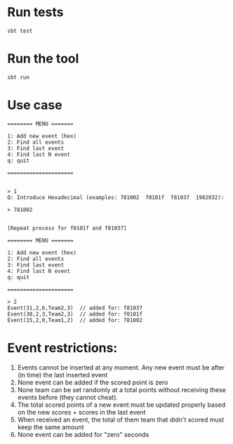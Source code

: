 # Run tests

```
sbt test
```

# Run the tool

```
sbt run
```

# Use case

```
======== MENU =======

1: Add new event (hex)
2: Find all events
3: Find last event
4: Find last N event
q: quit

=====================


> 1
Q: Introduce Hexadecimal (examples: 781002  f0101f  f81037  1982032): 

> 781002


[Repeat process for f0101f and f81037]

======== MENU =======

1: Add new event (hex)
2: Find all events
3: Find last event
4: Find last N event
q: quit

=====================

> 2 
Event(31,2,6,Team2,3)  // added for: f81037
Event(30,2,3,Team2,3)  // added for: f0101f
Event(15,2,0,Team1,2)  // added for: 781002

```

# Event restrictions:

1. Events cannot be inserted at any moment. Any new event must be after (in time) the last inserted event
2. None event can be added if the scored point is zero
3. None team can be set randomly at a total points without receiving these events before (they cannot cheat).
4. The total scored points of a new event must be updated properly based on the new scores + scores in the last event
5. When received an event, the total of them team that didn't scored must keep the same amount
6. None event can be added for "zero" seconds




